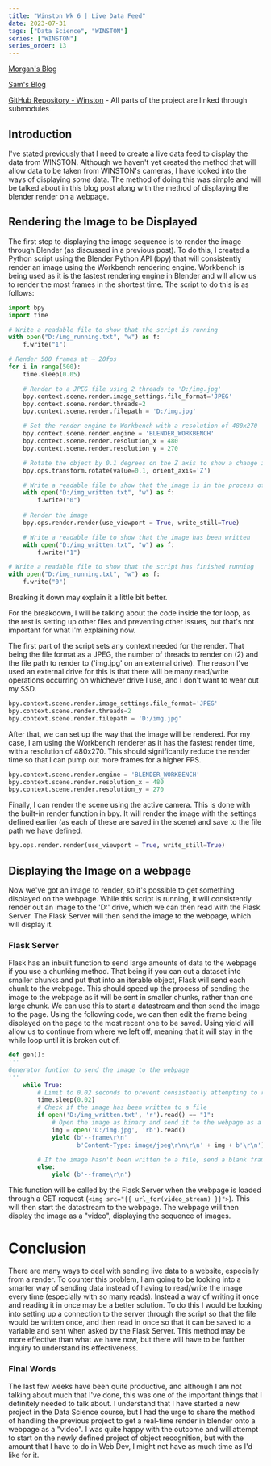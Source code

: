 ```yaml
---
title: "Winston Wk 6 | Live Data Feed"
date: 2023-07-31
tags: ["Data Science", "WINSTON"]
series: ["WINSTON"]
series_order: 13
---
```


[Morgan's Blog](https://Morgan-Potter.github.io)

[Sam's Blog](https://samsidebotham.com)

[GitHub Repository - Winston](https://github.com/joush007/WINSTON) - All parts of the project are linked through submodules

## Introduction
I've stated previously that I need to create a live data feed to display the data from WINSTON. Although we haven't yet created the method that will allow data to be taken from WINSTON's cameras, I have looked into the ways of displaying *some* data. The method of doing this was simple and will be talked about in this blog post along with the method of displaying the blender render on a webpage.

## Rendering the Image to be Displayed
The first step to displaying the image sequence is to render the image through Blender (as discussed in a previous post). To do this, I created a Python script using the Blender Python API (bpy) that will consistently render an image using the Workbench rendering engine. Workbench is being used as it is the fastest rendering engine in Blender and will allow us to render the most frames in the shortest time. The script to do this is as follows:

```python
import bpy
import time

# Write a readable file to show that the script is running
with open("D:/img_running.txt", "w") as f:
    f.write("1")

# Render 500 frames at ~ 20fps
for i in range(500):
    time.sleep(0.05)

    # Render to a JPEG file using 2 threads to 'D:/img.jpg'
    bpy.context.scene.render.image_settings.file_format='JPEG'
    bpy.context.scene.render.threads=2
    bpy.context.scene.render.filepath = 'D:/img.jpg'

    # Set the render engine to Workbench with a resolution of 480x270
    bpy.context.scene.render.engine = 'BLENDER_WORKBENCH'
    bpy.context.scene.render.resolution_x = 480
    bpy.context.scene.render.resolution_y = 270

    # Rotate the object by 0.1 degrees on the Z axis to show a change in the object
    bpy.ops.transform.rotate(value=0.1, orient_axis='Z')

    # Write a readable file to show that the image is in the process of being written
    with open("D:/img_written.txt", "w") as f:
        f.write("0")
    
    # Render the image
    bpy.ops.render.render(use_viewport = True, write_still=True)

    # Write a readable file to show that the image has been written
    with open("D:/img_written.txt", "w") as f:
        f.write("1")

# Write a readable file to show that the script has finished running
with open("D:/img_running.txt", "w") as f:
    f.write("0")
```

Breaking it down may explain it a little bit better.

For the breakdown, I will be talking about the code inside the for loop, as the rest is setting up other files and preventing other issues, but that's not important for what I'm explaining now.

The first part of the script sets any context needed for the render. That being the file format as a JPEG, the number of threads to render on (2) and the file path to render to ('img.jpg' on an external drive). The reason I've used an external drive for this is that there will be many read/write operations occurring on whichever drive I use, and I don't want to wear out my SSD.

```python
bpy.context.scene.render.image_settings.file_format='JPEG'
bpy.context.scene.render.threads=2
bpy.context.scene.render.filepath = 'D:/img.jpg'
```

After that, we can set up the way that the image will be rendered. For my case, I am using the Workbench renderer as it has the fastest render time, with a resolution of 480x270. This should significantly reduce the render time so that I can pump out more frames for a higher FPS.

```python
bpy.context.scene.render.engine = 'BLENDER_WORKBENCH'
bpy.context.scene.render.resolution_x = 480
bpy.context.scene.render.resolution_y = 270
```

Finally, I can render the scene using the active camera. This is done with the built-in render function in bpy. It will render the image with the settings defined earlier (as each of these are saved in the scene) and save to the file path we have defined.

```python
bpy.ops.render.render(use_viewport = True, write_still=True)
```

## Displaying the Image on a webpage
Now we've got an image to render, so it's possible to get something displayed on the webpage. While this script is running, it will consistently render out an image to the 'D:' drive, which we can then read with the Flask Server. The Flask Server will then send the image to the webpage, which will display it.

### Flask Server
Flask has an inbuilt function to send large amounts of data to the webpage if you use a chunking method. That being if you can cut a dataset into smaller chunks and put that into an iterable object, Flask will send each chunk to the webpage. This should speed up the process of sending the image to the webpage as it will be sent in smaller chunks, rather than one large chunk. We can use this to start a datastream and then send the image to the page. Using the following code, we can then edit the frame being displayed on the page to the most recent one to be saved. Using yield will allow us to continue from where we left off, meaning that it will stay in the while loop until it is broken out of.

```python
def gen():
'''
Generator funtion to send the image to the webpage
'''
    while True:
        # Limit to 0.02 seconds to prevent consistently attempting to read data
        time.sleep(0.02)
        # Check if the image has been written to a file
        if open('D:/img_written.txt', 'r').read() == "1":
            # Open the image as binary and send it to the webpage as a new frame to overwrite the existing one
            img = open('D:/img.jpg', 'rb').read()
            yield (b'--frame\r\n'
                   b'Content-Type: image/jpeg\r\n\r\n' + img + b'\r\n')

        # If the image hasn't been written to a file, send a blank frame (Will not overwrite)
        else:
            yield (b'--frame\r\n')
```

This function will be called by the Flask Server when the webpage is loaded through a GET request (`<img src="{{ url_for(video_stream) }}">`). This will then start the datastream to the webpage. The webpage will then display the image as a "video", displaying the sequence of images.

# Conclusion
There are many ways to deal with sending live data to a website, especially from a render. To counter this problem, I am going to be looking into a smarter way of sending data instead of having to read/write the image every time (especially with so many reads). Instead a way of writing it once and reading it in once may be a better solution. To do this I would be looking into setting up a connection to the server through the script so that the file would be written once, and then read in once so that it can be saved to a variable and sent when asked by the Flask Server. This method may be more effective than what we have now, but there will have to be further inquiry to understand its effectiveness.

### Final Words
The last few weeks have been quite productive, and although I am not talking about much that I've done, this was one of the important things that I definitely needed to talk about. I understand that I have started a new project in the Data Science course, but I had the urge to share the method of handling the previous project to get a real-time render in blender onto a webpage as a "video". I was quite happy with the outcome and will attempt to start on the newly defined project of object recognition, but with the amount that I have to do in Web Dev, I might not have as much time as I'd like for it.